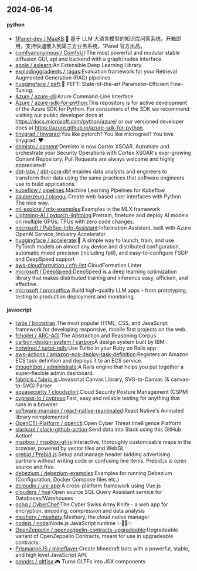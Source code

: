 ## 2024-06-14

#### python
* [1Panel-dev / MaxKB](https://github.com/1Panel-dev/MaxKB):🚀 基于 LLM 大语言模型的知识库问答系统。开箱即用，支持快速嵌入到第三方业务系统，1Panel 官方出品。
* [comfyanonymous / ComfyUI](https://github.com/comfyanonymous/ComfyUI):The most powerful and modular stable diffusion GUI, api and backend with a graph/nodes interface.
* [apple / axlearn](https://github.com/apple/axlearn):An Extensible Deep Learning Library
* [explodinggradients / ragas](https://github.com/explodinggradients/ragas):Evaluation framework for your Retrieval Augmented Generation (RAG) pipelines
* [huggingface / peft](https://github.com/huggingface/peft):🤗 PEFT: State-of-the-art Parameter-Efficient Fine-Tuning.
* [Azure / azure-cli](https://github.com/Azure/azure-cli):Azure Command-Line Interface
* [Azure / azure-sdk-for-python](https://github.com/Azure/azure-sdk-for-python):This repository is for active development of the Azure SDK for Python. For consumers of the SDK we recommend visiting our public developer docs at https://docs.microsoft.com/python/azure/ or our versioned developer docs at https://azure.github.io/azure-sdk-for-python.
* [tinygrad / tinygrad](https://github.com/tinygrad/tinygrad):You like pytorch? You like micrograd? You love tinygrad! ❤️
* [demisto / content](https://github.com/demisto/content):Demisto is now Cortex XSOAR. Automate and orchestrate your Security Operations with Cortex XSOAR's ever-growing Content Repository. Pull Requests are always welcome and highly appreciated!
* [dbt-labs / dbt-core](https://github.com/dbt-labs/dbt-core):dbt enables data analysts and engineers to transform their data using the same practices that software engineers use to build applications.
* [kubeflow / pipelines](https://github.com/kubeflow/pipelines):Machine Learning Pipelines for Kubeflow
* [zauberzeug / nicegui](https://github.com/zauberzeug/nicegui):Create web-based user interfaces with Python. The nice way.
* [ml-explore / mlx-examples](https://github.com/ml-explore/mlx-examples):Examples in the MLX framework
* [Lightning-AI / pytorch-lightning](https://github.com/Lightning-AI/pytorch-lightning):Pretrain, finetune and deploy AI models on multiple GPUs, TPUs with zero code changes.
* [microsoft / PubSec-Info-Assistant](https://github.com/microsoft/PubSec-Info-Assistant):Information Assistant, built with Azure OpenAI Service, Industry Accelerator
* [huggingface / accelerate](https://github.com/huggingface/accelerate):🚀 A simple way to launch, train, and use PyTorch models on almost any device and distributed configuration, automatic mixed precision (including fp8), and easy-to-configure FSDP and DeepSpeed support
* [aws-cloudformation / cfn-lint](https://github.com/aws-cloudformation/cfn-lint):CloudFormation Linter
* [microsoft / DeepSpeed](https://github.com/microsoft/DeepSpeed):DeepSpeed is a deep learning optimization library that makes distributed training and inference easy, efficient, and effective.
* [microsoft / promptflow](https://github.com/microsoft/promptflow):Build high-quality LLM apps - from prototyping, testing to production deployment and monitoring.

#### javascript
* [twbs / bootstrap](https://github.com/twbs/bootstrap):The most popular HTML, CSS, and JavaScript framework for developing responsive, mobile first projects on the web.
* [fchollet / ARC-AGI](https://github.com/fchollet/ARC-AGI):The Abstraction and Reasoning Corpus
* [carbon-design-system / carbon](https://github.com/carbon-design-system/carbon):A design system built by IBM
* [hotwired / turbo-rails](https://github.com/hotwired/turbo-rails):Use Turbo in your Ruby on Rails app
* [aws-actions / amazon-ecs-deploy-task-definition](https://github.com/aws-actions/amazon-ecs-deploy-task-definition):Registers an Amazon ECS task definition and deploys it to an ECS service.
* [thoughtbot / administrate](https://github.com/thoughtbot/administrate):A Rails engine that helps you put together a super-flexible admin dashboard.
* [fabricjs / fabric.js](https://github.com/fabricjs/fabric.js):Javascript Canvas Library, SVG-to-Canvas (& canvas-to-SVG) Parser
* [aquasecurity / cloudsploit](https://github.com/aquasecurity/cloudsploit):Cloud Security Posture Management (CSPM)
* [cypress-io / cypress](https://github.com/cypress-io/cypress):Fast, easy and reliable testing for anything that runs in a browser.
* [software-mansion / react-native-reanimated](https://github.com/software-mansion/react-native-reanimated):React Native's Animated library reimplemented
* [OpenCTI-Platform / opencti](https://github.com/OpenCTI-Platform/opencti):Open Cyber Threat Intelligence Platform
* [slackapi / slack-github-action](https://github.com/slackapi/slack-github-action):Send data into Slack using this GitHub Action!
* [mapbox / mapbox-gl-js](https://github.com/mapbox/mapbox-gl-js):Interactive, thoroughly customizable maps in the browser, powered by vector tiles and WebGL
* [prebid / Prebid.js](https://github.com/prebid/Prebid.js):Setup and manage header bidding advertising partners without writing code or confusing line items. Prebid.js is open source and free.
* [debezium / debezium-examples](https://github.com/debezium/debezium-examples):Examples for running Debezium (Configuration, Docker Compose files etc.)
* [dcloudio / uni-app](https://github.com/dcloudio/uni-app):A cross-platform framework using Vue.js
* [cloudera / hue](https://github.com/cloudera/hue):Open source SQL Query Assistant service for Databases/Warehouses
* [gchq / CyberChef](https://github.com/gchq/CyberChef):The Cyber Swiss Army Knife - a web app for encryption, encoding, compression and data analysis
* [meshery / meshery](https://github.com/meshery/meshery):Meshery, the cloud native manager
* [nodejs / node](https://github.com/nodejs/node):Node.js JavaScript runtime ✨🐢🚀✨
* [OpenZeppelin / openzeppelin-contracts-upgradeable](https://github.com/OpenZeppelin/openzeppelin-contracts-upgradeable):Upgradeable variant of OpenZeppelin Contracts, meant for use in upgradeable contracts.
* [PrismarineJS / mineflayer](https://github.com/PrismarineJS/mineflayer):Create Minecraft bots with a powerful, stable, and high level JavaScript API.
* [pmndrs / gltfjsx](https://github.com/pmndrs/gltfjsx):🎮 Turns GLTFs into JSX components
